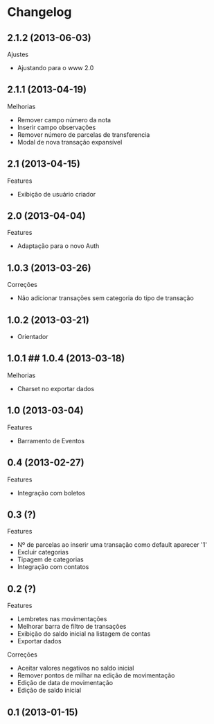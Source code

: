 Changelog
=========

## 2.1.2 (2013-06-03)

Ajustes
- Ajustando para o www 2.0

## 2.1.1 (2013-04-19)

Melhorias
- Remover campo número da nota
- Inserir campo observações
- Remover número de parcelas de transferencia
- Modal de nova transação expansível

## 2.1 (2013-04-15)

Features
- Exibição de usuário criador

## 2.0 (2013-04-04)

Features
- Adaptação para o novo Auth

## 1.0.3 (2013-03-26)

Correções
- Não adicionar transações sem categoria do tipo de transação

## 1.0.2 (2013-03-21)
- Orientador

## 1.0.1 ## 1.0.4 (2013-03-18)

Melhorias
- Charset no exportar dados

## 1.0 (2013-03-04)

Features
- Barramento de Eventos

## 0.4 (2013-02-27)

Features
- Integração com boletos

## 0.3 (?)

Features
- Nº de parcelas ao inserir uma transação como default aparecer '1'
- Excluir categorias
- Tipagem de categorias
- Integração com contatos

## 0.2 (?)

Features
- Lembretes nas movimentações
- Melhorar barra de filtro de transações
- Exibição do saldo inicial na listagem de contas
- Exportar dados

Correções
- Aceitar valores negativos no saldo inicial
- Remover pontos de milhar na edição de movimentação
- Edição de data de movimentação
- Edição de saldo inicial

## 0.1 (2013-01-15)